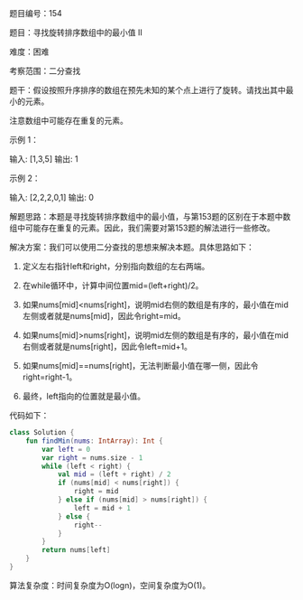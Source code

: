 题目编号：154

题目：寻找旋转排序数组中的最小值 II

难度：困难

考察范围：二分查找

题干：假设按照升序排序的数组在预先未知的某个点上进行了旋转。请找出其中最小的元素。

注意数组中可能存在重复的元素。

示例 1：

输入: [1,3,5]
输出: 1

示例 2：

输入: [2,2,2,0,1]
输出: 0

解题思路：本题是寻找旋转排序数组中的最小值，与第153题的区别在于本题中数组中可能存在重复的元素。因此，我们需要对第153题的解法进行一些修改。

解决方案：我们可以使用二分查找的思想来解决本题。具体思路如下：

1. 定义左右指针left和right，分别指向数组的左右两端。

2. 在while循环中，计算中间位置mid=(left+right)/2。

3. 如果nums[mid]<nums[right]，说明mid右侧的数组是有序的，最小值在mid左侧或者就是nums[mid]，因此令right=mid。

4. 如果nums[mid]>nums[right]，说明mid左侧的数组是有序的，最小值在mid右侧或者就是nums[right]，因此令left=mid+1。

5. 如果nums[mid]==nums[right]，无法判断最小值在哪一侧，因此令right=right-1。

6. 最终，left指向的位置就是最小值。

代码如下：

```kotlin
class Solution {
    fun findMin(nums: IntArray): Int {
        var left = 0
        var right = nums.size - 1
        while (left < right) {
            val mid = (left + right) / 2
            if (nums[mid] < nums[right]) {
                right = mid
            } else if (nums[mid] > nums[right]) {
                left = mid + 1
            } else {
                right--
            }
        }
        return nums[left]
    }
}
```

算法复杂度：时间复杂度为O(logn)，空间复杂度为O(1)。